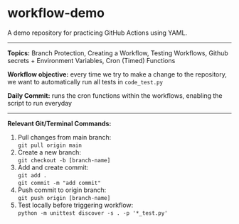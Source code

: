 # workflow-demo
A demo repository for practicing GitHub Actions using YAML.
***
**Topics:** Branch Protection, Creating a Workflow, Testing Workflows, Github secrets + Environment Variables, Cron (Timed) Functions <br>

**Workflow objective:** every time we try to make a change to the repository, we want to automatically run all tests in `code_test.py`

**Daily Commit:** runs the cron functions within the workflows, enabling the script to run everyday

***
**Relevant Git/Terminal Commands:** <br>
1. Pull changes from main branch: <br> `git pull origin main`
3. Create a new branch: <br> `git checkout -b [branch-name]`
4. Add and create commit: <br> `git add .` <br> `git commit -m "add commit"`
5. Push commit to origin branch: <br> `git push origin [branch-name]`
6. Test locally before triggering workflow: <br> `python -m unittest discover -s . -p '*_test.py'`
